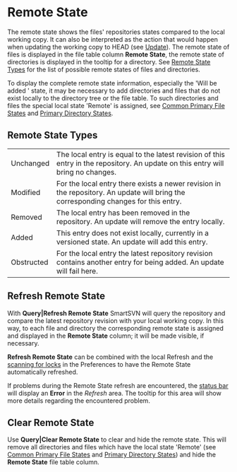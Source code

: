 # Remote State

The remote state shows the files' repositories states compared to the
local working copy. It can also be interpreted as the action that would
happen when updating the working copy to HEAD (see
[Update](Update.md#Update-commands.update)). The remote state
of files is displayed in the file table column **Remote State**, the
remote state of directories is displayed in the tooltip for a directory.
See [Remote State Types](#remote-state-types) for the list of
possible remote states of files and directories.

To display the complete remote state information, especially the 'Will
be added ' state, it may be necessary to add directories and files that
do not exist locally to the directory tree or the file table. To such
directories and files the special local state 'Remote' is assigned, see
[Common Primary File States](Directory-Tree-and-File-Table.md#common-primary-file-states)
and [Primary Directory States](Directory-Tree-and-File-Table.md#primary-directory-states).

## Remote State Types


|            |                                                                                                                                     |
|------------|-------------------------------------------------------------------------------------------------------------------------------------|
| Unchanged  | The local entry is equal to the latest revision of this entry in the repository. An update on this entry will bring no changes.     |
| Modified   | For the local entry there exists a newer revision in the repository. An update will bring the corresponding changes for this entry. |
| Removed    | The local entry has been removed in the repository. An update will remove the entry locally.                                        |
| Added      | This entry does not exist locally, currently in a versioned state. An update will add this entry.                                   |
| Obstructed | For the local entry the latest repository revision contains another entry for being added. An update will fail here.                |


## Refresh Remote State

With **Query\|Refresh Remote State** SmartSVN will query the repository
and compare the latest repository revision with your local working copy.
In this way, to each file and directory the corresponding remote state
is assigned and displayed in the **Remote State** column; it will be
made visible, if necessary.

**Refresh Remote State** can be combined with the local Refresh and the
[scanning for locks](Locks.md#refresh) in
the Preferences to have the Remote State automatically refreshed.

If problems during the Remote State refresh are encountered, the [status bar](Project-Window.md#user-interface) will
display an **Error** in the *Refresh* area. The tooltip for this area
will show more details regarding the encountered problem.

## Clear Remote State

Use **Query\|Clear Remote State** to clear and hide the remote state.
This will remove all directories and files which have the local state
'Remote' (see [Common Primary File States](Directory-Tree-and-File-Table.md#common-primary-file-states)
and [Primary Directory States](Directory-Tree-and-File-Table.md#primary-directory-states))
and hide the **Remote State** file table column.
